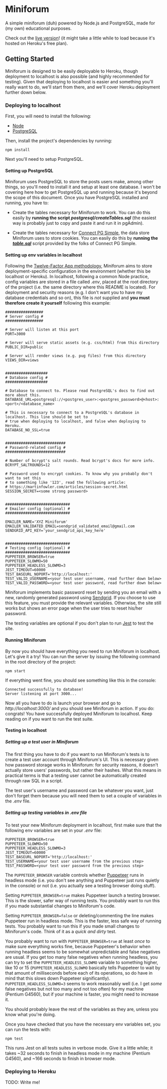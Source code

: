 # Miniforum

A simple miniforum (duh) powered by Node.js and PostgreSQL, made for (my own) educational purposes.

Check out the [live version](https://lgv-miniforum.herokuapp.com/)! (it might take a little
while to load because it's hosted on Heroku's free plan).

## Getting Started

Miniforum is designed to be easily deployable to Heroku, though deployment to localhost is also
possible (and highly recommended for testing). Given that deploying to localhost is easier
and something you'll really want to do, we'll start from there, and we'll cover Heroku deployment
further down below.

### Deploying to localhost

First, you will need to install the following:
* [Node](https://nodejs.org/)
* [PostgreSQL](https://www.postgresql.org/)

Then, install the project's dependencies by running:
```
npm install
```
Next you'll need to setup PostgreSQL.

#### Setting up PostgreSQL

Miniforum uses PostgreSQL to store the posts users make, among other things, so you'll need to install it and setup at least one database. I won't be covering here how to get PostgreSQL up and running because it's beyond the scope of this document. Once you have PostgreSQL installed and running, you have to:

* Create the tables necessary for Miniforum to work. You can do this easily by **running the script *postgresql/createTables.sql*** (the easiest way is probably just to copy and paste it and run it in pgAdmin).

* Create the tables necessary for [Connect PG Simple](https://www.npmjs.com/package/connect-pg-simple), the data store Miniforum uses to store cookies. You can easily do this by
**running the [*table.sql*](https://github.com/voxpelli/node-connect-pg-simple/blob/HEAD/table.sql)** script provided by the folks of Connect PG Simple.


#### Setting up env variables in localhost

Following the [Twelve-Factor App methodology](https://12factor.net/), Miniforum aims to store
deployment-specific configuration in the environment (whether this be localhost or Heroku).
In localhost, following a common Node practice, config variables are stored in a file called
*.env*, placed at the root directory of the project (i.e. the same directory where this README is
located). For deployment and security reasons (e.g. I don't want you to have my database
credentials and so on), this file is *not* supplied and **you must therefore create it yourself** 
following this example:
```
#################
# Server config #
#################

# Server will listen at this port
PORT=3000

# Server will serve static assets (e.g. css/html) from this directory
PUBLIC_DIR=public

# Server will render views (e.g. pug files) from this directory
VIEWS_DIR=views


###################
# Database config #
###################

# Database to connect to. Please read PostgreSQL's docs to find out more about this.
DATABASE_URL=postgresql://<postgres_user>:<postgres_password>@<host>:<port>/<database_name>

# This is necessary to connect to a PostgreSQL's database in localhost. This line should be set to
# true when deploying to localhost, and false when deploying to Heroku.
DATABASE_NO_SSL=true


###########################
# Password-related config #
###########################

# Number of bcrypt's salt rounds. Read bcrypt's docs for more info.
BCRYPT_SALTROUNDS=12

# Password used to encrypt cookies. To know why you probably don't want to set this
# to something like '123', read the following article:
# https://martinfowler.com/articles/session-secret.html
SESSION_SECRET=<some strong password>


#############################
# Emailer config (optional) #
#############################

EMAILER_NAME='XYZ Miniforum'
EMAILER_VALIDATED_EMAIL=sendgrid_validated_email@gmail.com
SENDGRID_API_KEY='your_sendgrid_api_key_here'


#############################
# Testing config (optional) #
#############################
PUPPETEER_BROWSER=true
PUPPETEER_SLOWMO=50
PUPPETEER_HEADLESS_SLOWMO=3
JEST_TIMEOUT=60000
TEST_BASEURL_NOPORT='http://localhost:'
TEST_VALID_USERNAME=<your test user username, read further down below>
TEST_VALID_PASSWORD=<your test user password, read further down below>
```

Miniforum implements basic password reset by sending you an email with a new, randomly
generated password using [Sendgrid](https://sendgrid.com/). If you choose to use this feature,
you must provide the relevant variables. Otherwise, the site still works but shows an error
page when the user tries to reset his/her password.

The testing variables are optional if you don't plan to run [Jest](https://jestjs.io/) to test
the site.

#### Running Miniforum

By now you should have everything you need to run Miniforum in localhost. Let's give it a try!
You can run the server by issuing the following command in the root directory of the project:

```
npm start
```

If everything went fine, you should see something like this in the console:

```
Connected successfully to database!
Server listening at port 3000...
```

Now all you have to do is launch your browser and go to *http://localhost:3000/* and you should
see Miniforum in action. If you do: congrats! You have successfully deployed Miniforum to localhost. Keep reading on if you want to run the test suite.

#### Testing in localhost

##### Setting up a test user in Miniforum #####

The first thing you have to do if you want to run Miniforum's tests is to create a test user account through Miniforum's UI. This is necessary given how password storage works in Miniforum: for security reasons, it doesn't actually store users' passwords, but rather their hashes. What this means in practical terms is that a testing user cannot be automatically created through raw SQL in a script.

The test user's username and password can be whatever you want, just don't forget them because you will need them to set a couple of variables in the *.env* file.

##### Setting up testing variables in .env file #####
To test your new Miniforum deployment in localhost, first make sure that the following env variables are set in your *.env* file:
```
PUPPETEER_BROWSER=true
PUPPETEER_SLOWMO=50
PUPPETEER_HEADLESS_SLOWMO=3
JEST_TIMEOUT=60000
TEST_BASEURL_NOPORT='http://localhost:'
TEST_USERNAME=<your test user username from the previous step>
TEST_PASSWORD=<your test user password from the previous step>
```
The ```PUPPETEER_BROWSER``` variable controls whether [Puppeteer](https://github.com/puppeteer/puppeteer) runs in headless mode (i.e. you don't see anything and Puppeteer just runs quietly in the console) or not (i.e. you actually see a testing browser doing stuff).

Setting ```PUPPETEER_BROWSER=true``` makes Puppeteer launch a testing browser. This is the slower, safer way of running tests. You probably want to run this if you made substantial changes to Miniforum's code.

Setting ```PUPPETEER_BROWSER=false``` or deleting/commenting the line makes Puppeteer run in headless mode. This is the faster, less safe way of running tests. You probably want to run this if you made small changes to Miniforum's code. Think of it as a *quick and dirty* test.

You probably want to run with ```PUPPETEER_BROWSER=true``` at least *once* to make sure everything works fine, because Puppeteer's behavior when running headless seems to be somewhat unpredictable and false negatives are usual. If you get too many false negatives when running headless, you can try to set the ```PUPPETEER_HEADLESS_SLOWMO``` variable to something higher, like 10 or 15 (```PUPPETEER_HEADLESS_SLOWMO``` basically tells Puppeteer to wait by that amount of milliseconds before each of its operations, so do have in mind that this slows down Puppeteer significantly). ```PUPPETEER_HEADLESS_SLOWMO=3``` seems to work reasonably well (i.e. I get *some* false negatives but not too many and not too often) for my machine (Pentium G4560), but if your machine is faster, you might need to increase it.

You should probably leave the rest of the variables as they are, unless you know what you're doing.

Once you have checked that you have the necessary env variables set, you can run the tests with:
```
npm test
```

This runs Jest on all tests suites in verbose mode. Give it a little while; it takes ~32 seconds to finish in headless mode in my machine (Pentium G4560), and ~166 seconds to finish in browser mode.

### Deploying to Heroku

TODO: Write me!
